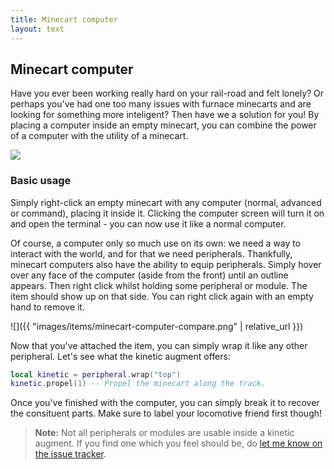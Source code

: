 ```yaml
---
title: Minecart computer
layout: text
---
```


## Minecart computer
<div class="module-header">
	<div class="module-data">
		<p>
			Have you ever been working really hard on your rail-road and felt lonely? Or perhaps you've had one too many
			issues with furnace minecarts and are looking for something more inteligent? Then have we a solution for
			you! By placing a computer inside an empty minecart, you can combine the power of a computer with the
			utility of a minecart.
		</p>
	</div>
	<div class="module-image">
		<img src="{{ "images/items/minecart-computer.png" | relative_url }}" />
	</div>
</div>

### Basic usage
Simply right-click an empty minecart with any computer (normal, advanced or command), placing it inside it. Clicking the
computer screen will turn it on and open the terminal - you can now use it like a normal computer.

Of course, a computer only so much use on its own: we need a way to interact with the world, and for that we need
peripherals. Thankfully, minecart computers also have the ability to equip peripherals. Simply hover over any face of
the computer (aside from the front) until an outline appears. Then right click whilst holding some peripheral or
module. The item should show up on that side. You can right click again with an empty hand to remove it.

![]({{ "images/items/minecart-computer-compare.png" | relative_url }})

Now that you've attached the item, you can simply wrap it like any other peripheral. Let's see what the kinetic augment
offers:

```lua
local kinetic = peripheral.wrap("top")
kinetic.propel(1) -- Propel the minecart along the track.
```

Once you've finished with the computer, you can simply break it to recover the consituent parts. Make sure to label your
locomotive friend first though!

> **Note:** Not all peripherals or modules are usable inside a kinetic augment. If you find one which you feel should
> be, do [let me know on the issue tracker](https://github.com/SquidDev-CC/Plethora/issues).
